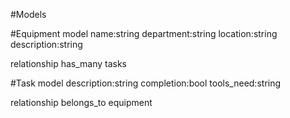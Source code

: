 #Models

#Equipment model
  name:string
  department:string
  location:string
  description:string

  relationship
    has_many tasks

#Task model
  description:string
  completion:bool 
  tools_need:string

  relationship
    belongs_to equipment
